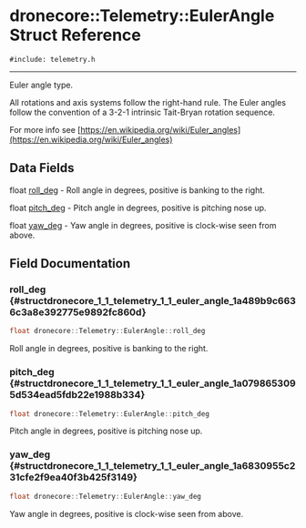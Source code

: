# dronecore::Telemetry::EulerAngle Struct Reference
`#include: telemetry.h`

----


Euler angle type. 


All rotations and axis systems follow the right-hand rule. The Euler angles follow the convention of a 3-2-1 intrinsic Tait-Bryan rotation sequence.


For more info see [https://en.wikipedia.org/wiki/Euler_angles](https://en.wikipedia.org/wiki/Euler_angles) 


## Data Fields


 float [roll_deg](#structdronecore_1_1_telemetry_1_1_euler_angle_1a489b9c6636c3a8e392775e9892fc860d) - Roll angle in degrees, positive is banking to the right.


 float [pitch_deg](#structdronecore_1_1_telemetry_1_1_euler_angle_1a0798653095d534ead5fdb22e1988b334) - Pitch angle in degrees, positive is pitching nose up.


 float [yaw_deg](#structdronecore_1_1_telemetry_1_1_euler_angle_1a6830955c231cfe2f9ea40f3b425f3149) - Yaw angle in degrees, positive is clock-wise seen from above.


## Field Documentation


### roll_deg {#structdronecore_1_1_telemetry_1_1_euler_angle_1a489b9c6636c3a8e392775e9892fc860d}

```cpp
float dronecore::Telemetry::EulerAngle::roll_deg
```


Roll angle in degrees, positive is banking to the right.


### pitch_deg {#structdronecore_1_1_telemetry_1_1_euler_angle_1a0798653095d534ead5fdb22e1988b334}

```cpp
float dronecore::Telemetry::EulerAngle::pitch_deg
```


Pitch angle in degrees, positive is pitching nose up.


### yaw_deg {#structdronecore_1_1_telemetry_1_1_euler_angle_1a6830955c231cfe2f9ea40f3b425f3149}

```cpp
float dronecore::Telemetry::EulerAngle::yaw_deg
```


Yaw angle in degrees, positive is clock-wise seen from above.

